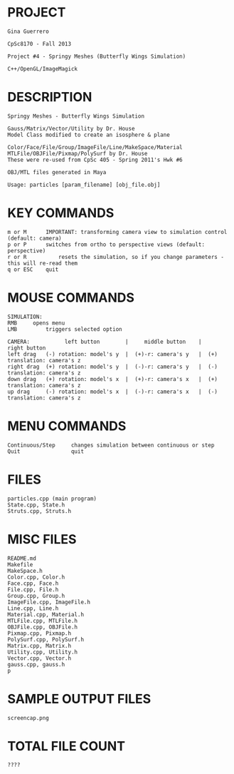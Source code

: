 PROJECT
==================================================================

	Gina Guerrero

	CpSc8170 - Fall 2013

	Project #4 - Springy Meshes (Butterfly Wings Simulation)

	C++/OpenGL/ImageMagick



DESCRIPTION
==================================================================

	Springy Meshes - Butterfly Wings Simulation

	Gauss/Matrix/Vector/Utility by Dr. House
	Model Class modified to create an isosphere & plane

	Color/Face/File/Group/ImageFile/Line/MakeSpace/Material
	MTLFile/OBJFile/Pixmap/PolySurf by Dr. House
	These were re-used from CpSc 405 - Spring 2011's Hwk #6

	OBJ/MTL files generated in Maya

	Usage: particles [param_filename] [obj_file.obj]


KEY COMMANDS
==================================================================
	m or M		IMPORTANT: transforming camera view to simulation control (default: camera)
	p or P		switches from ortho to perspective views (default: perspective)
	r or R      	resets the simulation, so if you change parameters - this will re-read them
	q or ESC	quit


MOUSE COMMANDS
==================================================================
	SIMULATION:
	RMB		opens menu
	LMB 		triggers selected option

	CAMERA: 		  left button		 |	   middle button  	|		right button
	left drag	(-) rotation: model's y	 |  (+)-r: camera's y	|  (+) translation: camera's z
	right drag	(+) rotation: model's y	 |  (-)-r: camera's y	|  (-) translation: camera's z
	down drag	(+) rotation: model's x	 |  (+)-r: camera's x	|  (+) translation: camera's z
	up drag		(-) rotation: model's x	 |  (-)-r: camera's x	|  (-) translation: camera's z


MENU COMMANDS
==================================================================
	Continuous/Step		changes simulation between continuous or step
	Quit				quit


FILES
==================================================================
	particles.cpp (main program)
	State.cpp, State.h
	Struts.cpp, Struts.h


MISC FILES
==================================================================
	README.md
	Makefile
	MakeSpace.h
	Color.cpp, Color.h
	Face.cpp, Face.h
	File.cpp, File.h
	Group.cpp, Group.h
	ImageFile.cpp, ImageFile.h
	Line.cpp, Line.h
	Material.cpp, Material.h
	MTLFile.cpp, MTLFile.h
	OBJFile.cpp, OBJFile.h
	Pixmap.cpp, Pixmap.h
	PolySurf.cpp, PolySurf.h
	Matrix.cpp, Matrix.h
	Utility.cpp, Utility.h
	Vector.cpp, Vector.h
	gauss.cpp, gauss.h
	p


SAMPLE OUTPUT FILES
==================================================================
	screencap.png


TOTAL FILE COUNT
==================================================================
	????

